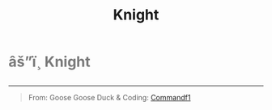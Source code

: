 ﻿---
lang: en-US
title: Knight
prev:
next:
---

# <font color="#7a7a7a">âš”ï¸ <b>Knight</b></font> <Badge text="Killing" type="tip" vertical="middle"/>
---

> From: Goose Goose Duck & Coding: [Commandf1](https://github.com/commandf1)
